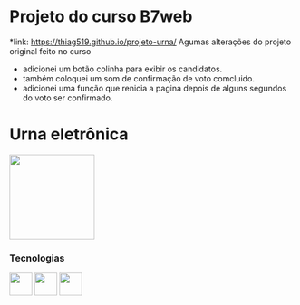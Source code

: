   # Projeto do curso B7web
*link:  https://thiag519.github.io/projeto-urna/
Agumas alterações do projeto original feito no curso 
+ adicionei um botão colinha para exibir os candidatos.
+ também coloquei um som de confirmação de voto comcluido.
+ adicionei uma função que renicia a pagina depois de alguns segundos do voto ser confirmado.

<div>
  <h1>Urna eletrônica </h1>
  <img height="150px" src="https://github.com/user-attachments/assets/8f9ccd58-807a-4020-8239-2baf01673e92"/>  
  <br/>
  <h3>Tecnologias</h3>
  <img height="40px" src="https://cdn.jsdelivr.net/gh/devicons/devicon@latest/icons/css3/css3-original.svg" /> 
  <img height="40px" src="https://cdn.jsdelivr.net/gh/devicons/devicon@latest/icons/javascript/javascript-original.svg" />  
  <img height="40px" src="https://cdn.jsdelivr.net/gh/devicons/devicon@latest/icons/html5/html5-original.svg" />
</div>



 
